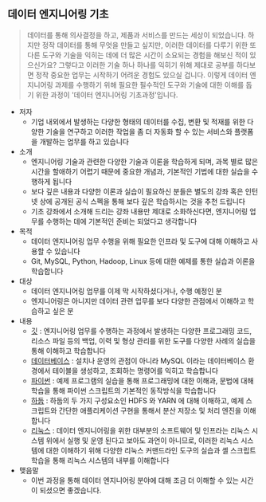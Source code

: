 ## 데이터 엔지니어링 기초
>  데이터를 통해 의사결정을 하고, 제품과 서비스를 만드는 세상이 되었습니다. 하지만 정작 데이터를 통해 무엇을 만들고 싶지만, 이러한 데이터를 다루기 위한 또 다른 도구와 기술을 익히는 데에 더 많은 시간이 소요되는 경험을 해보신 적이 있으신가요? 그렇다고 이러한 기술 하나 하나를 익히기 위해 제대로 공부를 하다보면 정작 중요한 업무는 시작하기 어려운 경험도 있으실 겁니다. 이렇게 데이터 엔지니어링 과제를 수행하기 위해 필요한 필수적인 도구와 기술에 대한 이해를 돕기 위한 과정이 '데이터 엔지니어링 기초과정'입니다.

* 저자
  * 기업 내외에서 발생하는 다양한 형태의 데이터를 수집, 변환 및 적재를 위한 다양한 기술을 연구하고 이러한 작업을 좀 더 자동화 할 수 있는 서비스와 플랫폼을 개발하는 업무를 하고 있습니다
* 소개
  * 엔지니어링 기술과 관련한 다양한 기술과 이론을 학습하게 되며, 과목 별로 많은 시간을 할애하기 어렵기 때문에 중요한 개념과, 기본적인 기법에 대한 실습을 수행하게 됩니다
  * 보다 깊은 내용과 다양한 이론과 실습이 필요하신 분들은 별도의 강좌 혹은 인턴넷 상에 공개된 공식 스펙을 통해 보다 깊은 학습하시는 것을 추천 드립니다
  * 기초 강좌에서 소개해 드리는 강좌 내용만 제대로 소화하신다면, 엔지니어링 업무를 수행하는 데에 기본적인 준비는 되었다고 생각합니다
* 목적
  * 데이터 엔지니어링 업무 수행을 위해 필요한 인프라 및 도구에 대해 이해하고 사용할 수 있습니다
  * Git, MySQL, Python, Hadoop, Linux 등에 대한 예제를 통한 실습과 이론을 학습합니다
* 대상
  * 데이터 엔지니어링 업무를 이제 막 시작하셨다거나, 수행 예정인 분
  * 엔지니어링은 아니지만 데이터 관련 업무를 보다 다양한 관점에서 이해하고 학습하고 싶은 분
* 내용
  * [깃](https://psyoblade.gitbook.io/git-for-oneday/) : 엔지니어링 업무를 수행하는 과정에서 발생하는 다양한 프로그래밍 코드, 리소스 파일 등의 백업, 이력 및 형상 관리를 위한 도구를 다양한 사례의 실습을 통해 이해하고 학습합니다
  * [데이터베이스](https://psyoblade.gitbook.io/mysql-for-oneday/) : 설치나 운영의 관점이 아니라 MySQL 이라는 데이터베이스 환경에서 테이블을 생성하고, 조회하는 명령어를 익히고 학습합니다
  * [파이썬](https://psyoblade.gitbook.io/python-for-oneday/) : 예제 프로그램의 실습을 통해 프로그래밍에 대한 이해과, 문법에 대해 학습을 통해 파이썬 스크립트의 기본적인 동작방식을 학습합니다
  * [하둡](https://psyoblade.gitbook.io/hadoop-for-oneday/) : 하둡의 두 가지 구성요소인 HDFS 와 YARN 에 대해 이해하고, 예제 스크립트와 간단한 애플리케이션 구현을 통해서 분산 저장소 및 처리 엔진을 이해합니다
  * [리눅스](https://psyoblade.gitbook.io/linux-for-oneday/) : 데이터 엔지니어링을 위한 대부분의 소프트웨어 및 인프라는 리눅스 시스템 위에서 실행 및 운영 된다고 보아도 과언이 아니므로, 이러한 리눅스 시스템에 대한 이해하기 위해 다양한 리눅스 커맨드라인 도구의 실습과 셸 스크립트 학습을 통해 리눅스 시스템의 내부를 이해합니다
* 맺음말
  * 이번 과정을 통해 데이터 엔지니어링 분야에 대해 조금 더 이해할 수 있는 시간이 되셨으면 좋겠습니다.

